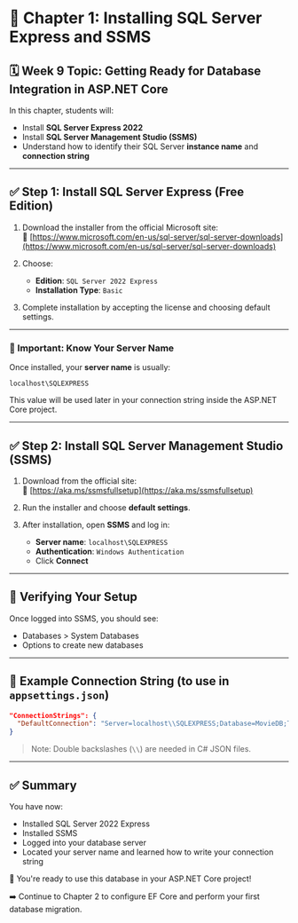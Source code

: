 
# 📘 Chapter 1: Installing SQL Server Express and SSMS

## 🗓 Week 9 Topic: Getting Ready for Database Integration in ASP.NET Core

In this chapter, students will:
- Install **SQL Server Express 2022**
- Install **SQL Server Management Studio (SSMS)**
- Understand how to identify their SQL Server **instance name** and **connection string**

---

## ✅ Step 1: Install SQL Server Express (Free Edition)

1. Download the installer from the official Microsoft site:  
   🔗 [https://www.microsoft.com/en-us/sql-server/sql-server-downloads](https://www.microsoft.com/en-us/sql-server/sql-server-downloads)

2. Choose:
   - **Edition**: `SQL Server 2022 Express`
   - **Installation Type**: `Basic`

3. Complete installation by accepting the license and choosing default settings.

---

### 📌 Important: Know Your Server Name

Once installed, your **server name** is usually:

```
localhost\SQLEXPRESS
```

This value will be used later in your connection string inside the ASP.NET Core project.

---

## ✅ Step 2: Install SQL Server Management Studio (SSMS)

1. Download from the official site:  
   🔗 [https://aka.ms/ssmsfullsetup](https://aka.ms/ssmsfullsetup)

2. Run the installer and choose **default settings**.

3. After installation, open **SSMS** and log in:

   - **Server name**: `localhost\SQLEXPRESS`
   - **Authentication**: `Windows Authentication`
   - Click **Connect**

---

## 🧪 Verifying Your Setup

Once logged into SSMS, you should see:
- Databases > System Databases
- Options to create new databases

---

## 🔗 Example Connection String (to use in `appsettings.json`)

```json
"ConnectionStrings": {
  "DefaultConnection": "Server=localhost\\SQLEXPRESS;Database=MovieDB;Trusted_Connection=True;TrustServerCertificate=True"
}
```

> Note: Double backslashes (`\\`) are needed in C# JSON files.

---

## ✅ Summary

You have now:
- Installed SQL Server 2022 Express
- Installed SSMS
- Logged into your database server
- Located your server name and learned how to write your connection string

🎉 You're ready to use this database in your ASP.NET Core project!

➡️ Continue to Chapter 2 to configure EF Core and perform your first database migration.
